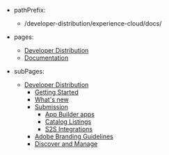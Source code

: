 - pathPrefix:
    - /developer-distribution/experience-cloud/docs/

- pages:
    - [Developer Distribution](https://developer.adobe.com/developer-distribution/)
    - [Documentation](guides/index.md)

- subPages:
    - [Developer Distribution](guides/index.md) 
        - [Getting Started](guides/getting-started.md) 
        - [What's new](guides/zxp/distribution.md) 
        - [Submission](guides/submission/overview.md) 
            - [App Builder apps](guides/submission/app-builder-submission.md) 
            - [Catalog Listings](guides/submission/catalog-listing-submission.md) 
            - [S2S Integrations](guides/submission/server-to-server-submission.md) 
        - [Adobe Branding Guidelines](guides/branding-guidelines.md) 
        - [Discover and Manage](guides/discoverandmanage.md) 
